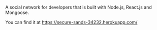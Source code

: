 A social network for developers that is built with Node.js, React.js and Mongoose.

You can find it at https://secure-sands-34232.herokuapp.com/
